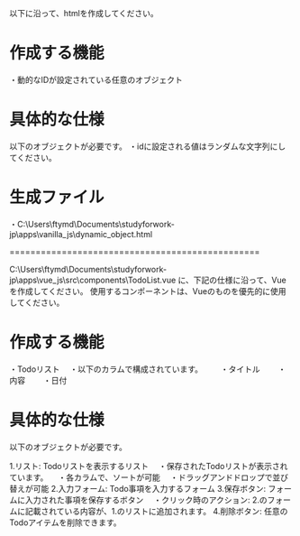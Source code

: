 以下に沿って、htmlを作成してください。

# 作成する機能
・動的なIDが設定されている任意のオブジェクト

# 具体的な仕様
以下のオブジェクトが必要です。
・idに設定される値はランダムな文字列にしてください。

# 生成ファイル
・C:\Users\ftymd\Documents\studyforwork-jp\apps\vanilla_js\dynamic_object.html

================================================

C:\Users\ftymd\Documents\studyforwork-jp\apps\vue_js\src\components\TodoList.vue
に、下記の仕様に沿って、Vueを作成してください。
使用するコンポーネントは、Vueのものを優先的に使用してください。

# 作成する機能
・Todoリスト
　・以下のカラムで構成されています。
　　・タイトル
　　・内容
　　・日付

# 具体的な仕様
以下のオブジェクトが必要です。

1.リスト: Todoリストを表示するリスト
　・保存されたTodoリストが表示されています。
　・各カラムで、ソートが可能
　・ドラッグアンドドロップで並び替えが可能
2.入力フォーム: Todo事項を入力するフォーム
3.保存ボタン: フォームに入力された事項を保存するボタン
　・クリック時のアクション: 2.のフォームに記載されている内容が、1.のリストに追加されます。
4.削除ボタン: 任意のTodoアイテムを削除できます。
　
　